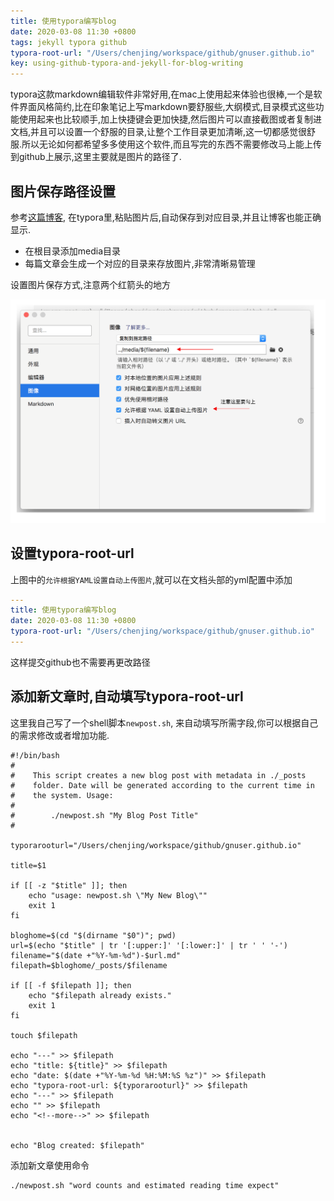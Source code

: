 ```yaml
---
title: 使用typora编写blog
date: 2020-03-08 11:30 +0800
tags: jekyll typora github
typora-root-url: "/Users/chenjing/workspace/github/gnuser.github.io"
key: using-github-typora-and-jekyll-for-blog-writing
---
```


typora这款markdown编辑软件非常好用,在mac上使用起来体验也很棒,一个是软件界面风格简约,比在印象笔记上写markdown要舒服些,大纲模式,目录模式这些功能使用起来也比较顺手,加上快捷键会更加快捷,然后图片可以直接截图或者复制进文档,并且可以设置一个舒服的目录,让整个工作目录更加清晰,这一切都感觉很舒服.所以无论如何都希望多多使用这个软件,而且写完的东西不需要修改马上能上传到github上展示,这里主要就是图片的路径了.

<!--more-->

## 图片保存路径设置

参考[这篇博客]([https://zyqhi.github.io/2019/10/08/using-github-typora-and-jekyll-for-blog-writing.html#%E5%B7%A5%E4%BD%9C%E6%B5%81%E4%BC%98%E5%8C%96](https://zyqhi.github.io/2019/10/08/using-github-typora-and-jekyll-for-blog-writing.html#工作流优化)), 在typora里,粘贴图片后,自动保存到对应目录,并且让博客也能正确显示.

- 在根目录添加media目录
- 每篇文章会生成一个对应的目录来存放图片,非常清晰易管理

设置图片保存方式,注意两个红箭头的地方

![image-20200308143429801](/../../../../../../../media/2020-03-08-using-github-typora-and-jekyll-for-blog-writing/image-20200308143429801.png)

## 设置typora-root-url

上图中的`允许根据YAML设置自动上传图片`,就可以在文档头部的yml配置中添加

```yaml
---
title: 使用typora编写blog
date: 2020-03-08 11:30 +0800
typora-root-url: "/Users/chenjing/workspace/github/gnuser.github.io"
---
```

这样提交github也不需要再更改路径



## 添加新文章时,自动填写typora-root-url

这里我自己写了一个shell脚本`newpost.sh`, 来自动填写所需字段,你可以根据自己的需求修改或者增加功能.

```shell
#!/bin/bash
#
#    This script creates a new blog post with metadata in ./_posts
#    folder. Date will be generated according to the current time in
#    the system. Usage:
#
#        ./newpost.sh "My Blog Post Title"
#

typorarooturl="/Users/chenjing/workspace/github/gnuser.github.io"

title=$1

if [[ -z "$title" ]]; then
    echo "usage: newpost.sh \"My New Blog\""
    exit 1
fi

bloghome=$(cd "$(dirname "$0")"; pwd)
url=$(echo "$title" | tr '[:upper:]' '[:lower:]' | tr ' ' '-')
filename="$(date +"%Y-%m-%d")-$url.md"
filepath=$bloghome/_posts/$filename

if [[ -f $filepath ]]; then
    echo "$filepath already exists."
    exit 1
fi

touch $filepath

echo "---" >> $filepath
echo "title: ${title}" >> $filepath
echo "date: $(date +"%Y-%m-%d %H:%M:%S %z")" >> $filepath
echo "typora-root-url: ${typorarooturl}" >> $filepath
echo "---" >> $filepath
echo "" >> $filepath
echo "<!--more-->" >> $filepath


echo "Blog created: $filepath"
```



添加新文章使用命令

```shell
./newpost.sh "word counts and estimated reading time expect" 
```

